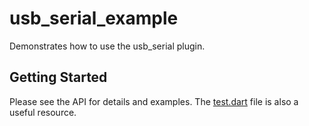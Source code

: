 # usb_serial_example

Demonstrates how to use the usb_serial plugin.

## Getting Started

Please see the API for details and examples. The [test.dart](https://github.com/altera2015/usbserial/blob/master/test/test.dart) 
file is also a useful resource.
